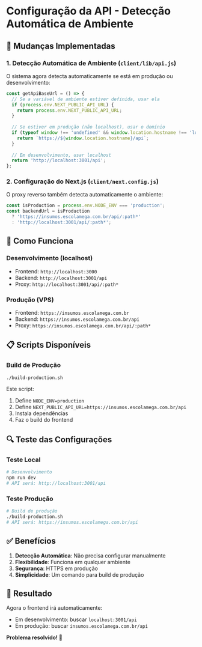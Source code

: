 # Configuração da API - Detecção Automática de Ambiente

## 🔧 Mudanças Implementadas

### 1. **Detecção Automática de Ambiente** (`client/lib/api.js`)

O sistema agora detecta automaticamente se está em produção ou desenvolvimento:

```javascript
const getApiBaseUrl = () => {
  // Se a variável de ambiente estiver definida, usar ela
  if (process.env.NEXT_PUBLIC_API_URL) {
    return process.env.NEXT_PUBLIC_API_URL;
  }
  
  // Se estiver em produção (não localhost), usar o domínio
  if (typeof window !== 'undefined' && window.location.hostname !== 'localhost') {
    return `https://${window.location.hostname}/api`;
  }
  
  // Em desenvolvimento, usar localhost
  return 'http://localhost:3001/api';
};
```

### 2. **Configuração do Next.js** (`client/next.config.js`)

O proxy reverso também detecta automaticamente o ambiente:

```javascript
const isProduction = process.env.NODE_ENV === 'production';
const backendUrl = isProduction 
  ? 'https://insumos.escolamega.com.br/api/:path*'
  : 'http://localhost:3001/api/:path*';
```

## 🚀 Como Funciona

### **Desenvolvimento (localhost)**
- Frontend: `http://localhost:3000`
- Backend: `http://localhost:3001/api`
- Proxy: `http://localhost:3001/api/:path*`

### **Produção (VPS)**
- Frontend: `https://insumos.escolamega.com.br`
- Backend: `https://insumos.escolamega.com.br/api`
- Proxy: `https://insumos.escolamega.com.br/api/:path*`

## 📋 Scripts Disponíveis

### **Build de Produção**
```bash
./build-production.sh
```

Este script:
1. Define `NODE_ENV=production`
2. Define `NEXT_PUBLIC_API_URL=https://insumos.escolamega.com.br/api`
3. Instala dependências
4. Faz o build do frontend

## 🔍 Teste das Configurações

### **Teste Local**
```bash
# Desenvolvimento
npm run dev
# API será: http://localhost:3001/api
```

### **Teste Produção**
```bash
# Build de produção
./build-production.sh
# API será: https://insumos.escolamega.com.br/api
```

## ✅ Benefícios

1. **Detecção Automática**: Não precisa configurar manualmente
2. **Flexibilidade**: Funciona em qualquer ambiente
3. **Segurança**: HTTPS em produção
4. **Simplicidade**: Um comando para build de produção

## 🎯 Resultado

Agora o frontend irá automaticamente:
- Em desenvolvimento: buscar `localhost:3001/api`
- Em produção: buscar `insumos.escolamega.com.br/api`

**Problema resolvido! 🎉** 